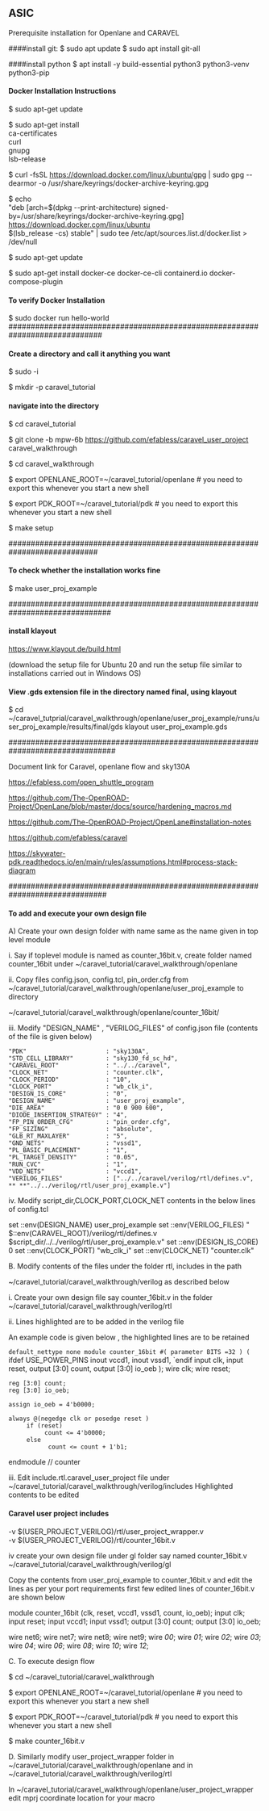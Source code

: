 ## ASIC
Prerequisite installation for Openlane and CARAVEL

####install git:
$ sudo apt update
$ sudo apt install git-all

####install python
$ apt install -y build-essential python3 python3-venv python3-pip

#### Docker Installation Instructions 
 $ sudo apt-get update

 $ sudo apt-get install \
    ca-certificates \
    curl \
    gnupg \
    lsb-release
	
$ curl -fsSL https://download.docker.com/linux/ubuntu/gpg | sudo gpg --dearmor -o /usr/share/keyrings/docker-archive-keyring.gpg
 
$ echo \
  "deb [arch=$(dpkg --print-architecture) signed-by=/usr/share/keyrings/docker-archive-keyring.gpg] https://download.docker.com/linux/ubuntu \
  $(lsb_release -cs) stable" | sudo tee /etc/apt/sources.list.d/docker.list > /dev/null
  
$ sudo apt-get update

$ sudo apt-get install docker-ce docker-ce-cli containerd.io docker-compose-plugin

#### To verify Docker Installation

$ sudo docker run hello-world
#############################################################################

#### Create a directory and call it anything you want

$ sudo -i 

$ mkdir -p caravel_tutorial

#### navigate into the directory

$ cd caravel_tutorial

$ git clone -b mpw-6b https://github.com/efabless/caravel_user_project caravel_walkthrough

$ cd caravel_walkthrough

$ export OPENLANE_ROOT=~/caravel_tutorial/openlane # you need to export this whenever you start a new shell

$ export PDK_ROOT=~/caravel_tutorial/pdk # you need to export this whenever you start a new shell

$ make setup

############################################################################

#### To check whether the installation works fine

$ make user_proj_example

###############################################################################
#### install klayout
https://www.klayout.de/build.html

(download the setup file for Ubuntu 20 and run the setup file similar to installations carried out in Windows OS)
#### View .gds extension file in the directory named final, using klayout

$ cd ~/caravel_tutprial/caravel_walkthrough/openlane/user_proj_example/runs/user_proj_example/results/final/gds
klayout user_proj_example.gds

################################################################################

Document link for Caravel, openlane flow and sky130A 

https://efabless.com/open_shuttle_program

https://github.com/The-OpenROAD-Project/OpenLane/blob/master/docs/source/hardening_macros.md

https://github.com/The-OpenROAD-Project/OpenLane#installation-notes

https://github.com/efabless/caravel

https://skywater-pdk.readthedocs.io/en/main/rules/assumptions.html#process-stack-diagram

##############################################################################
#### To add and execute your own design file

A) Create your own design folder with name same as the name given in top level module

i. Say if toplevel module is named as counter_16bit.v, create folder named counter_16bit under ~/caravel_tutorial/caravel_walkthrough/openlane

ii. Copy files config.json, config.tcl, pin_order.cfg from ~/caravel_tutorial/caravel_walkthrough/openlane/user_proj_example 
to directory

~/caravel_tutorial/caravel_walkthrough/openlane/counter_16bit/

iii. Modify "DESIGN_NAME" , "VERILOG_FILES" of config.json file (contents of the file is given below)

    "PDK"                      : "sky130A",
    "STD_CELL_LIBRARY"         : "sky130_fd_sc_hd",
    "CARAVEL_ROOT"             : "../../caravel",
    "CLOCK_NET"                : "counter.clk",
    "CLOCK_PERIOD"             : "10",
    "CLOCK_PORT"               : "wb_clk_i",
    "DESIGN_IS_CORE"           : "0",
    "DESIGN_NAME"              : "user_proj_example",
    "DIE_AREA"                 : "0 0 900 600",
    "DIODE_INSERTION_STRATEGY" : "4",
    "FP_PIN_ORDER_CFG"         : "pin_order.cfg",
    "FP_SIZING"                : "absolute",
    "GLB_RT_MAXLAYER"          : "5",
    "GND_NETS"                 : "vssd1",
    "PL_BASIC_PLACEMENT"       : "1",
    "PL_TARGET_DENSITY"        : "0.05",
    "RUN_CVC"                  : "1",
    "VDD_NETS"                 : "vccd1",
    "VERILOG_FILES"            : ["../../caravel/verilog/rtl/defines.v", ** **"../../verilog/rtl/user_proj_example.v"]





iv. Modify script_dir,CLOCK_PORT,CLOCK_NET contents in the below lines of config.tcl 

 set ::env(DESIGN_NAME) user_proj_example
 set ::env(VERILOG_FILES) "\
   $::env(CARAVEL_ROOT)/verilog/rtl/defines.v \
   $script_dir/../../verilog/rtl/user_proj_example.v"
 set ::env(DESIGN_IS_CORE) 0
 set ::env(CLOCK_PORT) "wb_clk_i"
 set ::env(CLOCK_NET) "counter.clk"

B. Modify contents of the files under the folder rtl, includes in the path

~/caravel_tutorial/caravel_walkthrough/verilog as described below

i. Create your own design file say counter_16bit.v in the folder
~/caravel_tutorial/caravel_walkthrough/verilog/rtl

ii. Lines highlighted are to be added in the verilog file

An example code is given below , the highlighted lines are to be retained


`default_nettype none
module counter_16bit #(
       parameter BITS =32
) (
`ifdef USE_POWER_PINS
   inout vccd1,
   inout vssd1,
 `endif
    input clk, 
    input reset,
    output [3:0] count,
    output [3:0] io_oeb
  );
    wire clk;
    wire reset;

    reg [3:0] count;
    reg [3:0] io_oeb;

    assign io_oeb = 4'b0000;

    always @(negedge clk or posedge reset )
         if (reset) 
              count <= 4'b0000;
         else
               count <= count + 1'b1;
endmodule // counter 

iii. Edit include.rtl.caravel_user_project file under
~/caravel_tutorial/caravel_walkthrough/verilog/includes
Highlighted contents to be edited

#### Caravel user project includes

-v $(USER_PROJECT_VERILOG)/rtl/user_project_wrapper.v	     
-v $(USER_PROJECT_VERILOG)/rtl/counter_16bit.v

iv create your own design file under gl folder say named counter_16bit.v 
~/caravel_tutorial/caravel_walkthrough/verilog/gl

Copy the contents from user_proj_example to counter_16bit.v and edit the lines as per your port requirements
first few edited lines of counter_16bit.v are shown below

module counter_16bit (clk,
    reset,
    vccd1,
    vssd1,
    count,
    io_oeb);
 input clk;
 input reset;
 input vccd1;
 input vssd1;
 output [3:0] count;
 output [3:0] io_oeb;

 wire net6;
 wire net7;
 wire net8;
 wire net9;
 wire _00_;
 wire _01_;
 wire _02_;
 wire _03_;
 wire _04_;
 wire _06_;
 wire _08_;
 wire _10_;
 wire _12_;


C. To execute design flow 

$ cd ~/caravel_tutorial/caravel_walkthrough

$ export OPENLANE_ROOT=~/caravel_tutorial/openlane # you need to export this whenever you start a new shell

$ export PDK_ROOT=~/caravel_tutorial/pdk # you need to export this whenever you start a new shell
 
$ make counter_16bit.v

D. Similarly modify user_project_wrapper folder in ~/caravel_tutorial/caravel_walkthrough/openlane and in ~/caravel_tutorial/caravel_walkthrough/verilog/rtl

 In ~/caravel_tutorial/caravel_walkthrough/openlane/user_project_wrapper
 edit mprj coordinate location for your macro
